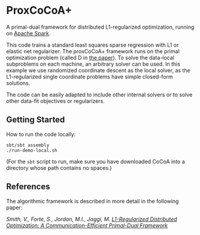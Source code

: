 # ProxCoCoA+
A primal-dual framework for distributed L1-regularized optimization, running on [Apache Spark](spark.apache.org).

This code trains a standard least squares sparse regression with L1 or elastic net regularizer. The proxCoCoA+ framework runs on the primal optimization problem (called D in [the paper](http://arxiv.org/pdf/1512.04011)). To solve the data-local subproblems on each machine, an arbitrary solver can be used. In this example we use randomized coordinate descent as the local solver, as the L1-regularized single coordinate problems have simple closed-form solutions.

The code can be easily adapted to include other internal solvers or to solve other data-fit objectives or regularizers.

## Getting Started
How to run the code locally:

```
sbt/sbt assembly
./run-demo-local.sh
```

(For the `sbt` script to run, make sure you have downloaded CoCoA into a directory whose path contains no spaces.)

## References
The algorithmic framework is described in more detail in the following paper:

_Smith, V., Forte, S., Jordan, M.I., Jaggi, M. [L1-Regularized Distributed Optimization: A Communication-Efficient Primal-Dual Framework](http://arxiv.org/abs/1512.04011)_
